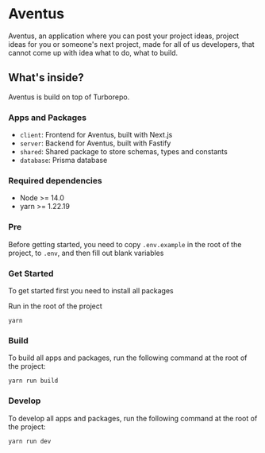 # Aventus

Aventus, an application where you can post your project ideas, project ideas for you or someone's next project, made for all of us developers, that cannot come up with idea what to do, what to build.

## What's inside?

Aventus is build on top of Turborepo.

### Apps and Packages

- `client`: Frontend for Aventus, built with Next.js
- `server`: Backend for Aventus, built with Fastify
- `shared`: Shared package to store schemas, types and constants
- `database`: Prisma database

### Required dependencies

- Node >= 14.0
- yarn >= 1.22.19

### Pre

Before getting started, you need to copy `.env.example` in the root of the project, to `.env`, and then fill out blank variables

### Get Started

To get started first you need to install all packages

Run in the root of the project

```
yarn
```

### Build

To build all apps and packages, run the following command at the root of the project:

```
yarn run build
```

### Develop

To develop all apps and packages, run the following command at the root of the project:

```
yarn run dev
```
